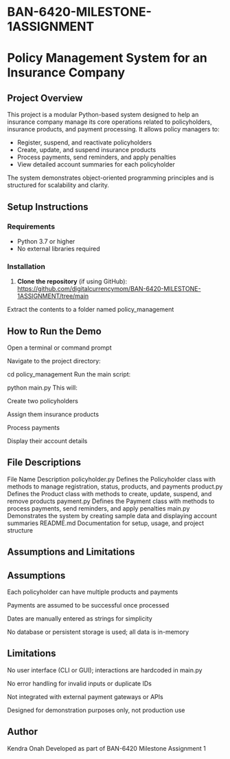 # BAN-6420-MILESTONE-1ASSIGNMENT
# Policy Management System for an Insurance Company

##  Project Overview
This project is a modular Python-based system designed to help an insurance company manage its core operations related to policyholders, insurance products, and payment processing. It allows policy managers to:
- Register, suspend, and reactivate policyholders
- Create, update, and suspend insurance products
- Process payments, send reminders, and apply penalties
- View detailed account summaries for each policyholder

The system demonstrates object-oriented programming principles and is structured for scalability and clarity.

##  Setup Instructions

### Requirements
- Python 3.7 or higher
- No external libraries required

### Installation
1. **Clone the repository** (if using GitHub):
   https://github.com/digitalcurrencymom/BAN-6420-MILESTONE-1ASSIGNMENT/tree/main

Extract the contents to a folder named policy_management

## How to Run the Demo
Open a terminal or command prompt

Navigate to the project directory:

cd policy_management
Run the main script:

python main.py
This will:

Create two policyholders

Assign them insurance products

Process payments

Display their account details

## File Descriptions
File Name	Description
policyholder.py	Defines the Policyholder class with methods to manage registration, status, products, and payments
product.py	Defines the Product class with methods to create, update, suspend, and remove products
payment.py	Defines the Payment class with methods to process payments, send reminders, and apply penalties
main.py	Demonstrates the system by creating sample data and displaying account summaries
README.md	Documentation for setup, usage, and project structure

## Assumptions and Limitations
## Assumptions
Each policyholder can have multiple products and payments

Payments are assumed to be successful once processed

Dates are manually entered as strings for simplicity

No database or persistent storage is used; all data is in-memory

## Limitations
No user interface (CLI or GUI); interactions are hardcoded in main.py

No error handling for invalid inputs or duplicate IDs

Not integrated with external payment gateways or APIs

Designed for demonstration purposes only, not production use

## Author
Kendra Onah
Developed as part of BAN-6420 Milestone Assignment 1
